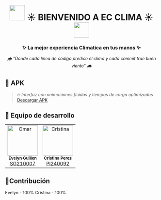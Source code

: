 <h1 align="center">
  <img src="https://media.giphy.com/media/v1.Y2lkPTc5MGI3NjExZGQ4ZTQ5OTRmZWZlN2NmMDA1NDViZTYxNjU2YjIwOTYzN2YwZDUwMyZjdD1n/f9k1tV7HyORcngKF8v/giphy.gif" width="50px"/> 
  ☀︎ BIENVENIDO A EC CLIMA ☀︎
  <img src="https://media.giphy.com/media/v1.Y2lkPTc5MGI3NjExZGQ4ZTQ5OTRmZWZlN2NmMDA1NDViZTYxNjU2YjIwOTYzN2YwZDUwMyZjdD1n/f9k1tV7HyORcngKF8v/giphy.gif" width="50px"/>
</h1>
<h3 align="center">✨ La mejor experiencia Climatica en tus manos ✨</h3>

<p align="center">
  <em> 🌧 "Donde cada línea de código predice el clima y cada commit trae buen viento" 🌧 </em>
</p>

## 📌 APK
> 🔥 *Interfaz con animaciones fluidas y tiempos de carga optimizados*
[Descargar APK](https://github.com/SG210007/DSM_02L_D3/blob/apk/app-debug%20.apk)

## 👥 Equipo de desarrollo

<table align="center">
  <tr>
    <td align="center">
      <a href="https://github.com/SG210007">
        <img src="https://github.com/SG210007.png" width="100px;" alt="Omar"/>
        <br/>
        <sub><b>Evelyn Guillen</b></sub><br/>
        <span>SG210007</span>
      </a>
    </td>
    <td align="center">
      <a href="https://github.com/Cristina-Lue">
        <img src="https://github.com/Cristina-Lue.png" width="100px;" alt="Cristina"/>
        <br/>
        <sub><b>Cristina Perez</b></sub><br/>
        <span>Pl240092</span>
      </a>
    </td>
  </tr>
</table>

## 🤝Contribución
Evelyn - 100%
Cristina - 100%






